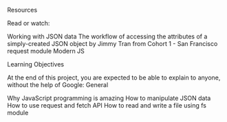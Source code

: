Resources

Read or watch:

Working with JSON data
The workflow of accessing the attributes of a simply-created JSON object by Jimmy Tran from Cohort 1 - San Francisco
request module
Modern JS

Learning Objectives

At the end of this project, you are expected to be able to explain to anyone, without the help of Google: General

Why JavaScript programming is amazing
How to manipulate JSON data
How to use request and fetch API
How to read and write a file using fs module
